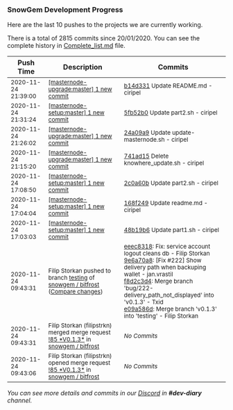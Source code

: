 
### SnowGem Development Progress

Here are the last 10 pushes to the projects we are currently working.

There is a total of 2815 commits since 20/01/2020. You can see the complete history in
 [Complete_list.md](Complete_list.md) file.

| Push Time | Description | Commits |
| --- | --- | --- |
| <sub>2020-11-24 21:39:00</sub> | <sub>[[masternode-upgrade:master] 1 new commit](https://github.com/TENTOfficial/masternode-upgrade/commit/b14d33148257c410adedd372b17a9791fdba116f)</sub> | <sub>[b14d331](https://github.com/TENTOfficial/masternode-upgrade/commit/b14d33148257c410adedd372b17a9791fdba116f) Update README.md - ciripel</sub> |
| <sub>2020-11-24 21:31:24</sub> | <sub>[[masternode-setup:master] 1 new commit](https://github.com/TENTOfficial/masternode-setup/commit/5fb52b003401f45e83b8a8b97742fc94aa2be284)</sub> | <sub>[5fb52b0](https://github.com/TENTOfficial/masternode-setup/commit/5fb52b003401f45e83b8a8b97742fc94aa2be284) Update part2.sh - ciripel</sub> |
| <sub>2020-11-24 21:26:02</sub> | <sub>[[masternode-upgrade:master] 1 new commit](https://github.com/TENTOfficial/masternode-upgrade/commit/24a09a9e74b0657f3378a19ae8f8d0e72dec7238)</sub> | <sub>[24a09a9](https://github.com/TENTOfficial/masternode-upgrade/commit/24a09a9e74b0657f3378a19ae8f8d0e72dec7238) Update update-masternode.sh - ciripel</sub> |
| <sub>2020-11-24 21:15:20</sub> | <sub>[[masternode-upgrade:master] 1 new commit](https://github.com/TENTOfficial/masternode-upgrade/commit/741ad15d6612f34ecb57638c47eae47f0dd2e39f)</sub> | <sub>[741ad15](https://github.com/TENTOfficial/masternode-upgrade/commit/741ad15d6612f34ecb57638c47eae47f0dd2e39f) Delete knowhere_update.sh - ciripel</sub> |
| <sub>2020-11-24 17:08:50</sub> | <sub>[[masternode-setup:master] 1 new commit](https://github.com/TENTOfficial/masternode-setup/commit/2c0a60b8b3ff7de39130832df9c00f6163e041c9)</sub> | <sub>[2c0a60b](https://github.com/TENTOfficial/masternode-setup/commit/2c0a60b8b3ff7de39130832df9c00f6163e041c9) Update part2.sh - ciripel</sub> |
| <sub>2020-11-24 17:04:04</sub> | <sub>[[masternode-setup:master] 1 new commit](https://github.com/TENTOfficial/masternode-setup/commit/168f249975458a761fbc3e6f8bf88c6d97a276e5)</sub> | <sub>[168f249](https://github.com/TENTOfficial/masternode-setup/commit/168f249975458a761fbc3e6f8bf88c6d97a276e5) Update readme.md - ciripel</sub> |
| <sub>2020-11-24 17:03:03</sub> | <sub>[[masternode-setup:master] 1 new commit](https://github.com/TENTOfficial/masternode-setup/commit/48b19b6e2a660633c33385a2cbdbce062bc9ffb3)</sub> | <sub>[48b19b6](https://github.com/TENTOfficial/masternode-setup/commit/48b19b6e2a660633c33385a2cbdbce062bc9ffb3) Update part1.sh - ciripel</sub> |
| <sub>2020-11-24 09:43:31</sub> | <sub>Filip Storkan pushed to branch [testing](https://gitlab.com/snowgem/bitfrost/commits/testing) of [snowgem / bitfrost](https://gitlab.com/snowgem/bitfrost) ([Compare changes](https://gitlab.com/snowgem/bitfrost/compare/3de161e3b1f2b72d310df562df3ca48f91eb04fe...e09a586d5a001925466b4f2fe735e3a1cdd3fd93))</sub> | <sub>[eeec8318](https://gitlab.com/snowgem/bitfrost/-/commit/eeec8318c1f1209808a55bca13a6f7a82fda65cf): Fix: service account logout cleans db - Filip Storkan<br>[9e6a70a8](https://gitlab.com/snowgem/bitfrost/-/commit/9e6a70a8fb91dc13c1e485fa96e614dd3d7b4cf0): [Fix #222] Show delivery path when backuping wallet - jan.vrastil<br>[f8d2c3d4](https://gitlab.com/snowgem/bitfrost/-/commit/f8d2c3d46f9474565188c237aa6a28941d6042d2): Merge branch 'bug/222-delivery_path_not_displayed' into 'v0.1.3' - Txid<br>[e09a586d](https://gitlab.com/snowgem/bitfrost/-/commit/e09a586d5a001925466b4f2fe735e3a1cdd3fd93): Merge branch 'v0.1.3' into 'testing' - Filip Storkan</sub> |
| <sub>2020-11-24 09:43:31</sub> | <sub>Filip Storkan (filipstrkn) merged merge request [\!85 \*V0\.1\.3\*](https://gitlab.com/snowgem/bitfrost/-/merge_requests/85) in [snowgem / bitfrost](https://gitlab.com/snowgem/bitfrost)</sub> | <sub>_No Commits_</sub> |
| <sub>2020-11-24 09:43:06</sub> | <sub>Filip Storkan (filipstrkn) opened merge request [\!85 \*V0\.1\.3\*](https://gitlab.com/snowgem/bitfrost/-/merge_requests/85) in [snowgem / bitfrost](https://gitlab.com/snowgem/bitfrost)</sub> | <sub>_No Commits_</sub> |

_You can see more details and commits in our [Discord](https://discord.gg/zumGnbg) in **#dev-diary** channel._

